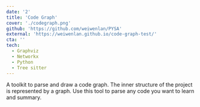 ```yaml
---
date: '2'
title: 'Code Graph'
cover: './codegraph.png'
github: 'https://github.com/weiwenlan/PYSA'
external: 'https://weiwenlan.github.io/code-graph-test/'
cta: ''
tech:
  - Graphviz
  - Networkx
  - Python
  - Tree sitter
---
```


A toolkit to parse and draw a code graph. The inner structure of the project is represented by a graph.
Use this tool to parse any code you want to learn and summary.
